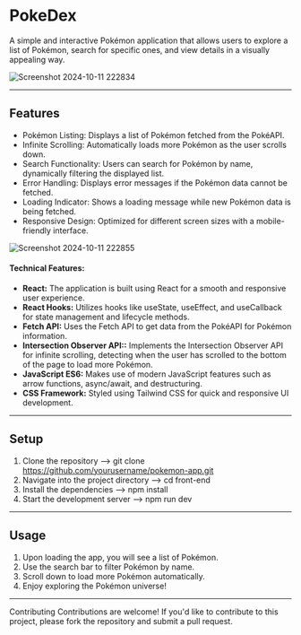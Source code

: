 PokeDex
============
A simple and interactive Pokémon application that allows users to explore a list of Pokémon, search for specific ones, and view details in a visually appealing way.

![Screenshot 2024-10-11 222834](https://github.com/user-attachments/assets/369bb2e5-95a5-46a9-a376-fe13d4fefc97)

---

## Features
- Pokémon Listing: Displays a list of Pokémon fetched from the PokéAPI.
- Infinite Scrolling: Automatically loads more Pokémon as the user scrolls down.
- Search Functionality: Users can search for Pokémon by name, dynamically filtering the displayed list.
- Error Handling: Displays error messages if the Pokémon data cannot be fetched.
- Loading Indicator: Shows a loading message while new Pokémon data is being fetched.
- Responsive Design: Optimized for different screen sizes with a mobile-friendly interface.

![Screenshot 2024-10-11 222855](https://github.com/user-attachments/assets/6b890625-dd6b-4ccd-9f92-58d87f5b2f1a)

#### Technical Features:
- **React:** The application is built using React for a smooth and responsive user experience.
- **React Hooks:** Utilizes hooks like useState, useEffect, and useCallback for state management and lifecycle methods.
- **Fetch API:** Uses the Fetch API to get data from the PokéAPI for Pokémon information.
- **Intersection Observer API::** Implements the Intersection Observer API for infinite scrolling, detecting when the user has scrolled to the bottom of the page to load more Pokémon.
- **JavaScript ES6:** Makes use of modern JavaScript features such as arrow functions, async/await, and destructuring.
- **CSS Framework:** Styled using Tailwind CSS for quick and responsive UI development.

---

## Setup
1. Clone the repository --> git clone [https://github.com/yourusername/pokemon-app.git ](https://github.com/CoderSoumya007/Pokemon-App.git) 
2. Navigate into the project directory --> cd front-end  
3. Install the dependencies --> npm install  
4. Start the development server --> npm run dev  

---

## Usage
1. Upon loading the app, you will see a list of Pokémon.  
2. Use the search bar to filter Pokémon by name.  
3. Scroll down to load more Pokémon automatically.  
4. Enjoy exploring the Pokémon universe!  
---

Contributing
Contributions are welcome! If you'd like to contribute to this project, please fork the repository and submit a pull request.
